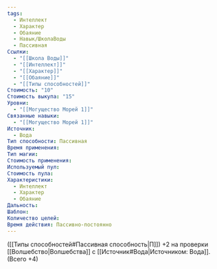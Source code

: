```yaml
---
tags:
  - Интеллект
  - Характер
  - Обаяние
  - Навык/ШколаВоды
  - Пассивная
Ссылки:
  - "[[Школа Воды]]"
  - "[[Интеллект]]"
  - "[[Характер]]"
  - "[[Обаяние]]"
  - "[[Типы способностей]]"
Стоимость: "10"
Стоимость выкупа: "15"
Уровни:
  - "[[Могущество Морей 1]]"
Связанные навыки:
  - "[[Могущество Морей 1]]"
Источник:
  - Вода
Тип способности: Пассивная
Время применения: 
Тип магии: 
Стоимость применения: 
Используемый пул: 
Стоимость пула: 
Характеристики:
  - Интеллект
  - Характер
  - Обаяние
Дальность: 
Шаблон: 
Количество целей: 
Время действия: Пассивно-постоянно
---
```

([[Типы способностей#Пассивная способность|П]]) +2 на проверки [[Волшебство|Волшебства]] с [[Источник#Вода|Источником: Вода]]. (Всего +4)